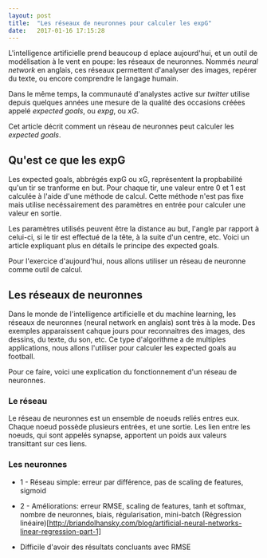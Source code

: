 ```yaml
---
layout: post
title:  "Les réseaux de neuronnes pour calculer les expG"
date:   2017-01-16 17:15:28
---
```


L'intelligence artificielle prend beaucoup d eplace aujourd'hui, et un outil de modélisation
à le vent en poupe: les réseaux de neuronnes. Nommés *neural network* en anglais, ces réseaux
permettent d'analyser des images, repérer du texte, ou encore comprendre le langage humain.

Dans le même temps, la communauté d'analystes active sur *twitter* utilise depuis quelques
années une mesure de la qualité des occasions créées appelé *expected goals*, ou *expg*, ou *xG*.

Cet article décrit comment un réseau de neuronnes peut calculer les *expected goals*.

## Qu'est ce que les expG

Les expected goals, abbrégés expG ou xG, représentent la propbabilité qu'un tir se tranforme en but.
Pour chaque tir, une valeur entre 0 et 1 est calculée à l'aide d'une méthode de calcul. Cette méthode
n'est pas fixe mais utilise necéssairement des paramètres en entrée pour calculer une valeur en sortie.

Les paramètres utilisés peuvent être la distance au but, l'angle par rapport à celui-ci, si le tir est
effectué de la tête, à la suite d'un centre, etc. Voici un article expliquant plus en détails le principe
des expected goals.

Pour l'exercice d'aujourd'hui, nous allons utiliser un réseau de neuronne comme outil de calcul.

## Les réseaux de neuronnes

Dans le monde de l'intelligence artificielle et du machine learning, les réseaux de neuronnes
(neural network en anglais) sont très à la mode. Des exemples apparaissent cahque jours pour reconnaitres
des images, des dessins, du texte, du son, etc. Ce type d'algorithme a de multiples applications, nous allons
l'utiliser pour calculer les expected goals au football.

Pour ce faire, voici une explication du fonctionnement d'un réseau de neuronnes.

### Le réseau

Le réseau de neuronnes est un ensemble de noeuds reliés entres eux. Chaque noeud possède plusieurs
entrées, et une sortie. Les lien entre les noeuds, qui sont appelés synapse, apportent un poids aux valeurs
transittant sur ces liens.

### Les neuronnes

 * 1 - Réseau simple: erreur par différence, pas de scaling de features, sigmoid
 * 2 - Améliorations: erreur RMSE, scaling de features, tanh et softmax, nombre de neuronnes, biais, régularisation, mini-batch
                      (Régression linéaire)[http://briandolhansky.com/blog/artificial-neural-networks-linear-regression-part-1]

 * Difficile d'avoir des résultats concluants avec RMSE
